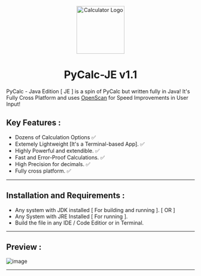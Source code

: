 <p align="center">
  <img src="https://github.com/Chill-Astro/PyCalc-JE/blob/main/PyCalc-JE.ico" width="128px" height="128px" alt="Calculator Logo">
</p>
<h1 align="center">PyCalc-JE v1.1</h1>

PyCalc - Java Edition [ JE ] is a spin of PyCalc but written fully in Java! It's Fully Cross Platform and uses [OpenScan](https://github.com/Chill-Astro/OpenScan/) for Speed Improvements in User Input!

## Key Features :

- Dozens of Calculation Options ✅
- Extemely Lightweight [It's a Terminal-based App]. ✅
- Highly Powerful and extendible. ✅
- Fast and Error-Proof Calculations. ✅
- High Precision for decimals. ✅
- Fully cross platform. ✅

---

## Installation and Requirements :

- Any system with JDK installed [ For building and running ].
  [ OR ]
- Any System with JRE Installed [ For running ].
- Build the file in any IDE / Code Editior or in Terminal.

---

## Preview :

![image](https://github.com/user-attachments/assets/7aade0c8-a4ac-437c-aac8-a77731933dee)

---
